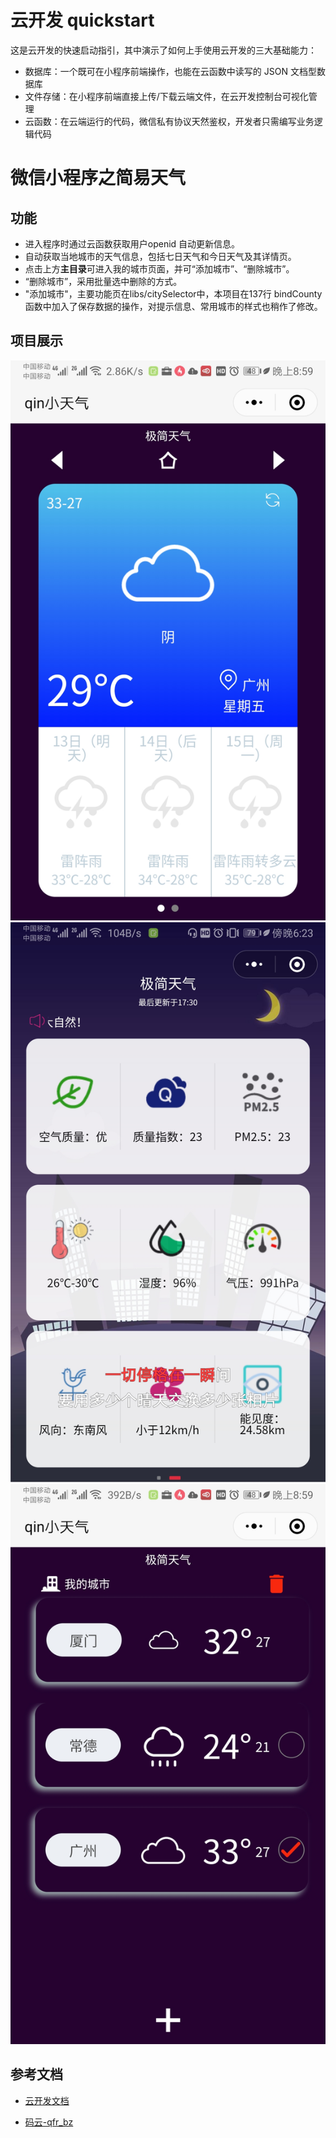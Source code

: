 # 云开发 quickstart

这是云开发的快速启动指引，其中演示了如何上手使用云开发的三大基础能力：

- 数据库：一个既可在小程序前端操作，也能在云函数中读写的 JSON 文档型数据库
- 文件存储：在小程序前端直接上传/下载云端文件，在云开发控制台可视化管理
- 云函数：在云端运行的代码，微信私有协议天然鉴权，开发者只需编写业务逻辑代码

# 微信小程序之简易天气

## 功能
* 进入程序时通过云函数获取用户openid 自动更新信息。
* 自动获取当地城市的天气信息，包括七日天气和今日天气及其详情页。
* 点击上方**主目录**可进入我的城市页面，并可“添加城市”、“删除城市”。
* “删除城市”，采用批量选中删除的方式。
* "添加城市"，主要功能页在libs/citySelector中，本项目在137行 bindCounty函数中加入了保存数据的操作，对提示信息、常用城市的样式也稍作了修改。
## 项目展示
![图片1（信息页1）](https://github.com/KenelmQLH/Weather/raw/master/other/pic1.jpg)
![图片1（信息页2）](https://github.com/KenelmQLH/Weather/raw/master/other/pic2.jpg)
![图片1（编辑页）](https://github.com/KenelmQLH/Weather/raw/master/other/pic3.jpg)

## 参考文档

- [云开发文档](https://developers.weixin.qq.com/miniprogram/dev/wxcloud/basis/getting-started.html)


- [码云-qfr_bz](https://gitee.com/qfr_bz/citySelector)


